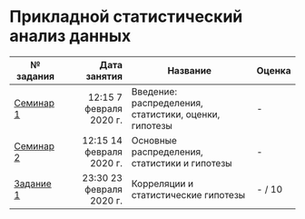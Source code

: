 # Прикладной статистический анализ данных

| № задания | Дата занятия | Название | Оценка |
| -- | -----------: | ----------- | ---- |
| [Семинар 1](seminar1/) | 12:15 7 февраля 2020 г. | Введение: распределения, статистики, оценки, гипотезы | - |
| [Семинар 2](seminar2/) | 12:15 14 февраля 2020 г. | Основные распределения, статистики и гипотезы | - |
| [Задание 1](task1/) | 23:30 23 февраля 2020 г. | Корреляции и статистические гипотезы | - / 10 |
